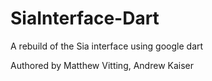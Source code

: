 # SiaInterface-Dart
A rebuild of the Sia interface using google dart

Authored by Matthew Vitting, Andrew Kaiser
